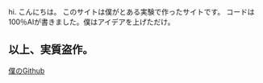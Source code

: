 hi.
こんにちは。
このサイトは僕がとある実験で作ったサイトです。
コードは100％AIが書きました。僕はアイデアを上げただけ。
## 以上、実質盗作。
[僕のGithub](https://ikaretahito.io/temp-settings.github.io/good)
